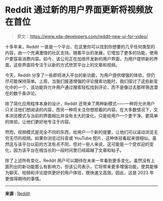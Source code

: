 # Reddit 通过新的用户界面更新将视频放在首位

> 原文：<https://www.xda-developers.com/reddit-new-ui-for-video/>

十多年来，Reddit 一直是一个平台，在这里你可以找到你想要的几乎任何类型的内容，由一个充满激情的社区支持。随着平台的发展，它增加了更多的功能，使用户更容易消费内容。如今，该公司正在加倍开发新的用户界面，为用户提供新的界面，这些界面将专注于以新的方式欣赏平台上的文章和视频。

今天，Reddit 分享了一些即将进入平台的新功能，为用户提供增强的体验，但仍尽可能保持简单。上周，当我们报道增强的评论搜索功能时，我们探讨了这些新变化中的一个，该功能将允许用户通过搜索轻松找到评论，而不是像过去那样筛选潜在的数千条评论。

除了简化应用程序本身的设计，Reddit 还带来了两种新模式——一种将允许用户只关注他们想阅读的内容，而另一种将关注你想观看的内容。在大多数情况下，文本浏览模式与当前的界面相比并没有太大的变化，只是给用户一个更干净、更简单的体验，让他们更好地专注于内容。

然而，视频模式是完全不同的东西，给用户一个新的提要，让他们可以滚动浏览无穷无尽的视频。如果你浏览过抖音或 YouTube 短片，这种体验看起来很相似。虽然这与该平台以前的方法有点不同，但对一些人来说，这可能是一个受欢迎的变化，因为该平台在相当长的一段时间里已经超越了文章和帖子。

除了上述所有变化，Reddit 用户可以期待在未来一年看到更多变化。虽然没有上面列出的新功能那么有影响力，但该公司表示，它将带来更多增强功能，使其能够为聊天、视频和评论提供更好的用户体验，既快速又高效。因此，这是 2023 年更值得期待的事情。

* * *

**来源** : [Reddit](https://www.redditinc.com/blog/new-features-aimed-at-making-reddit-easier-to-use-an-update-on-our-product-priorities-focused-on-simplification)